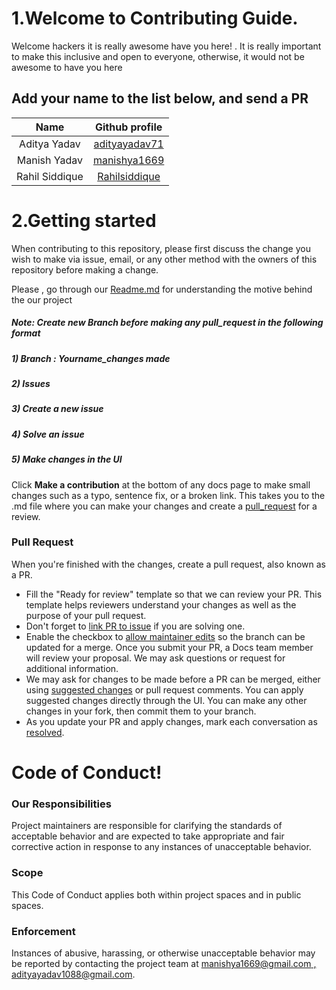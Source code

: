 # 1.Welcome to  Contributing Guide.
Welcome hackers it is really awesome have you here!  . It is really important to make this inclusive and open to everyone, otherwise, it would not be awesome to have you here

## Add your name to the list below, and send a PR
| Name | Github profile |
|:----:|:--------------:|
| Aditya Yadav | [adityayadav71](https://github.com/adityayadav71) |
| Manish Yadav | [manishya1669](https://github.com/manishya1669)|
| Rahil Siddique | [Rahilsiddique](https://github.com/Sakthithebeginner](https://github.com/Rahilsiddique)) |

# 2.Getting started
When contributing to this repository, please first discuss the change you wish to make via issue, email, or any other method with the owners of this repository before making a change.

Please , go through our [Readme.md]() for understanding the motive behind the our project 

 #####  **Note:** Create new Branch before making any pull_request in the following format    
  ##### 1) Branch : Yourname_changes made
 #####  2) Issues
#####  3) Create a new issue
##### 4) Solve an issue
 ##### 5) Make changes in the UI





  
Click **Make a contribution** at the bottom of any docs page to make small changes such as a typo, sentence fix, or a broken link. This takes you to the .md file where you can make your changes and create a [pull_request]() for a review.

### Pull Request

When you're finished with the changes, create a pull request, also known as a PR.
- Fill the "Ready for review" template so that we can review your PR. This template helps reviewers understand your changes as well as the purpose of your pull request. 
- Don't forget to [link PR to issue](https://docs.github.com/en/issues/tracking-your-work-with-issues/linking-a-pull-request-to-an-issue) if you are solving one.
- Enable the checkbox to [allow maintainer edits](https://docs.github.com/en/github/collaborating-with-issues-and-pull-requests/allowing-changes-to-a-pull-request-branch-created-from-a-fork) so the branch can be updated for a merge.
Once you submit your PR, a Docs team member will review your proposal. We may ask questions or request for additional information.
- We may ask for changes to be made before a PR can be merged, either using [suggested changes](https://docs.github.com/en/github/collaborating-with-issues-and-pull-requests/incorporating-feedback-in-your-pull-request) or pull request comments. You can apply suggested changes directly through the UI. You can make any other changes in your fork, then commit them to your branch.
- As you update your PR and apply changes, mark each conversation as [resolved](https://docs.github.com/en/github/collaborating-with-issues-and-pull-requests/commenting-on-a-pull-request#resolving-conversations).

# Code of Conduct!
### Our Responsibilities

Project maintainers are responsible for clarifying the standards of acceptable
behavior and are expected to take appropriate and fair corrective action in
response to any instances of unacceptable behavior.


### Scope

This Code of Conduct applies both within project spaces and in public spaces.

### Enforcement

Instances of abusive, harassing, or otherwise unacceptable behavior may be
reported by contacting the project team at [manishya1669@gmail.com , adityayadav1088@gmail.com]().
